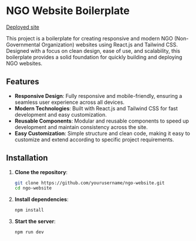 # NGO Website Boilerplate
[Deployed site](https://ngo-website-boilerplate.vercel.app/)

This project is a boilerplate for creating responsive and modern NGO (Non-Governmental Organization) websites using React.js and Tailwind CSS. Designed with a focus on clean design, ease of use, and scalability, this boilerplate provides a solid foundation for quickly building and deploying NGO websites.

## Features

- **Responsive Design**: Fully responsive and mobile-friendly, ensuring a seamless user experience across all devices.
- **Modern Technologies**: Built with React.js and Tailwind CSS for fast development and easy customization.
- **Reusable Components**: Modular and reusable components to speed up development and maintain consistency across the site.
- **Easy Customization**: Simple structure and clean code, making it easy to customize and extend according to specific project requirements.

## Installation

1. **Clone the repository**:
    ```bash
    git clone https://github.com/yourusername/ngo-website.git
    cd ngo-website
    ```

2. **Install dependencies**:
    ```bash
    npm install
    ```

3. **Start the server**:
    ```bash
    npm run dev
    ```
